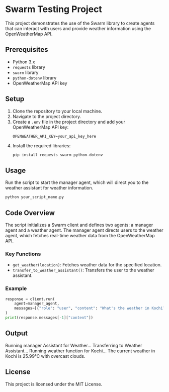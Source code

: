 # Swarm Testing Project

This project demonstrates the use of the Swarm library to create agents that can interact with users and provide weather information using the OpenWeatherMap API.

## Prerequisites

- Python 3.x
- `requests` library
- `swarm` library
- `python-dotenv` library
- OpenWeatherMap API key

## Setup

1. Clone the repository to your local machine.
2. Navigate to the project directory.
3. Create a `.env` file in the project directory and add your OpenWeatherMap API key:
    ```
    OPENWEATHER_API_KEY=your_api_key_here
    ```
4. Install the required libraries:
    ```bash
    pip install requests swarm python-dotenv
    ```

## Usage

Run the script to start the manager agent, which will direct you to the weather assistant for weather information.

```bash
python your_script_name.py
```

## Code Overview

The script initializes a Swarm client and defines two agents: a manager agent and a weather agent. The manager agent directs users to the weather agent, which fetches real-time weather data from the OpenWeatherMap API.

### Key Functions

- `get_weather(location)`: Fetches weather data for the specified location.
- `transfer_to_weather_assistant()`: Transfers the user to the weather assistant.

### Example

```python
response = client.run(
    agent=manager_agent,
    messages=[{"role": "user", "content": "What's the weather in Kochi?"}],
)
print(response.messages[-1]["content"])
```

## Output
Running manager Assistant for Weather...
Transferring to Weather Assistant...
Running weather function for Kochi...
The current weather in Kochi is 25.99°C with overcast clouds.

## License

This project is licensed under the MIT License.
























































